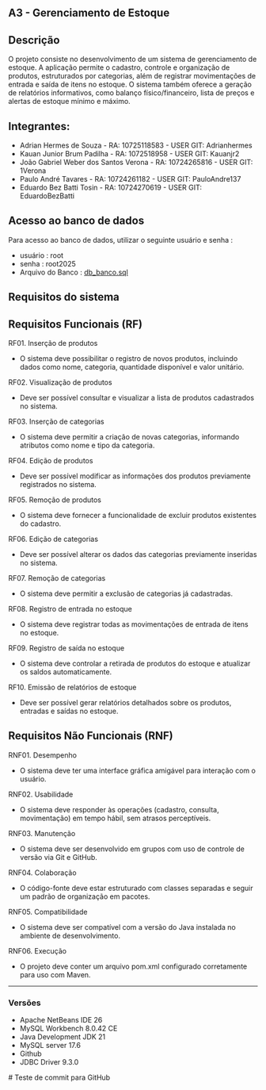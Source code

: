 A3 - Gerenciamento de Estoque  
---
Descrição
---
O projeto consiste no desenvolvimento de um sistema de gerenciamento de estoque. A aplicação permite o cadastro, controle e organização de produtos, estruturados por categorias, além de registrar movimentações de entrada e saída de itens no estoque. O sistema também oferece a geração de relatórios informativos, como balanço físico/financeiro, lista de preços e alertas de estoque mínimo e máximo.

Integrantes:
---
* Adrian Hermes de Souza - RA: 10725118583 - USER GIT: Adrianhermes
* Kauan Junior Brum Padilha - RA: 1072518958 - USER GIT: Kauanjr2
* João Gabriel Weber dos Santos Verona - RA: 10724265816 - USER GIT: 1Verona
* Paulo André Tavares - RA: 10724261182 - USER GIT: PauloAndre137
* Eduardo Bez Batti Tosin - RA: 10724270619 - USER GIT: EduardoBezBatti


Acesso ao banco de dados
---
Para acesso ao banco de dados, utilizar o seguinte usuário e senha :

* usuário : root
* senha : root2025
* Arquivo do Banco : [db_banco.sql](https://github.com/Adrianhermes/Gerenciamento-de-Estoque/blob/main/db_banco.sql)

Requisitos do sistema
---
Requisitos Funcionais (RF)
---
RF01. Inserção de produtos
* O sistema deve possibilitar o registro de novos produtos, incluindo dados como nome, categoria, quantidade disponível e valor unitário.

RF02. Visualização de produtos
* Deve ser possível consultar e visualizar a lista de produtos cadastrados no sistema.

RF03. Inserção de categorias
* O sistema deve permitir a criação de novas categorias, informando atributos como nome e tipo da categoria.

RF04. Edição de produtos
* Deve ser possível modificar as informações dos produtos previamente registrados no sistema.

RF05. Remoção de produtos
* O sistema deve fornecer a funcionalidade de excluir produtos existentes do cadastro.

RF06. Edição de categorias
* Deve ser possível alterar os dados das categorias previamente inseridas no sistema.

RF07. Remoção de categorias
* O sistema deve permitir a exclusão de categorias já cadastradas.

RF08. Registro de entrada no estoque
* O sistema deve registrar todas as movimentações de entrada de itens no estoque.

RF09. Registro de saída no estoque
* O sistema deve controlar a retirada de produtos do estoque e atualizar os saldos automaticamente.

RF10. Emissão de relatórios de estoque
* Deve ser possível gerar relatórios detalhados sobre os produtos, entradas e saídas no estoque.
  
Requisitos Não Funcionais (RNF)
---

RNF01. Desempenho
* O sistema deve ter uma interface gráfica amigável para interação com o usuário.
  
RNF02. Usabilidade
* O sistema deve responder às operações (cadastro, consulta, movimentação) em tempo hábil, sem atrasos perceptíveis.
  
RNF03. Manutenção
* O sistema deve ser desenvolvido em grupos com uso de controle de versão via Git e GitHub.
  
RNF04. Colaboração
* O código-fonte deve estar estruturado com classes separadas e seguir um padrão de organização em pacotes.
  
RNF05. Compatibilidade
* O sistema deve ser compatível com a versão do Java instalada no ambiente de desenvolvimento.
  
RNF06. Execução
* O projeto deve conter um arquivo pom.xml configurado corretamente para uso com Maven.

---
### Versões
- Apache NetBeans IDE 26
- MySQL Workbench 8.0.42 CE
- Java Development JDK 21
- MySQL server 17.6
- Github
- JDBC Driver 9.3.0

#   T e s t e   d e   c o m m i t   p a r a   G i t H u b 
 
 
